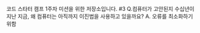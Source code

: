 코드 스타터 캠프 1주차 미션을 위한 저장소입니다.
#3 Q.컴퓨터가 고안된지 수십년이 지난 지금, 왜 컴퓨터는 아직까지 이진법을 사용하고 있을까요?
A. 오류를 최소화하기 위함 